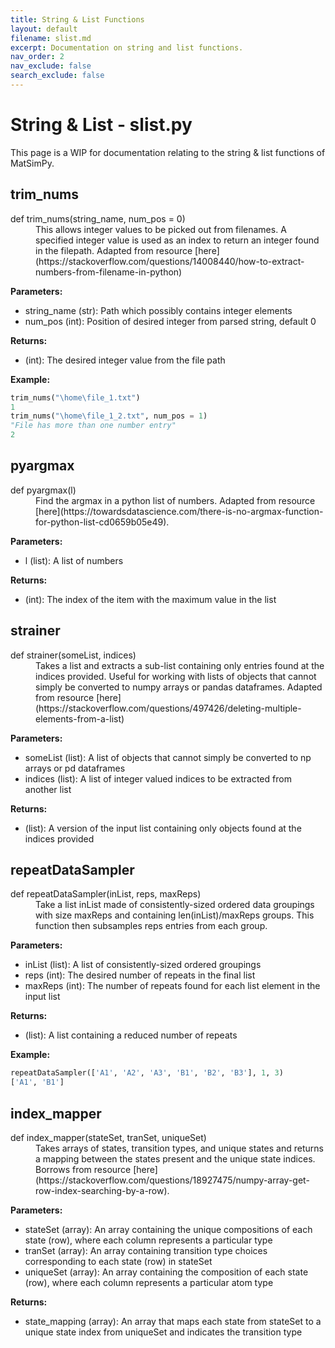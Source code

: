 ```yaml
---
title: String & List Functions
layout: default
filename: slist.md
excerpt: Documentation on string and list functions.
nav_order: 2
nav_exclude: false
search_exclude: false
---
```


# String & List - slist.py

This page is a WIP for documentation relating to the string & list functions of MatSimPy.

## trim_nums
<dl>
<dt>def trim_nums(string_name, num_pos = 0)</dt>
<dd> 
This allows integer values to be picked out from filenames.  A specified integer value is used as an index to return an integer found in the filepath.  Adapted from resource [here](https://stackoverflow.com/questions/14008440/how-to-extract-numbers-from-filename-in-python)
</dd>
</dl>

  **Parameters:**
  * string_name (str): Path which possibly contains integer elements
  * num_pos (int): Position of desired integer from parsed string, default 0
  
  **Returns:**
  * (int): The desired integer value from the file path
 
  **Example:**
  ```python
  trim_nums("\home\file_1.txt")
  1
  trim_nums("\home\file_1_2.txt", num_pos = 1)
  "File has more than one number entry"
  2
  ```

## pyargmax
<dl>
<dt>def pyargmax(l)</dt>
<dd> 
Find the argmax in a python list of numbers.  Adapted from resource [here](https://towardsdatascience.com/there-is-no-argmax-function-for-python-list-cd0659b05e49).
</dd>
</dl>

  **Parameters:**
  * l (list): A list of numbers
  
  **Returns:**
  *  (int): The index of the item with the maximum value in the list

## strainer
<dl>
<dt>def strainer(someList, indices)</dt>
<dd> 
Takes a list and extracts a sub-list containing only entries found at the indices provided.  Useful for working with lists of objects that cannot simply be converted to numpy arrays or pandas dataframes.  Adapted from resource [here](https://stackoverflow.com/questions/497426/deleting-multiple-elements-from-a-list)
</dd>
</dl>

  **Parameters:**
  * someList (list): A list of objects that cannot simply be converted to np arrays or pd dataframes
  * indices (list): A list of integer valued indices to be extracted from another list
  
  **Returns:**
  *  (list): A version of the input list containing only objects found at the indices provided

## repeatDataSampler
<dl>
<dt>def repeatDataSampler(inList, reps, maxReps)</dt>
<dd> 
Take a list inList made of consistently-sized ordered data groupings with size maxReps and containing len(inList)/maxReps groups. This function then subsamples reps entries from each group.
</dd>
</dl>

  **Parameters:**
  * inList (list): A list of consistently-sized ordered groupings
  * reps (int): The desired number of repeats in the final list
  * maxReps (int): The number of repeats found for each list element in the input list
  
  **Returns:**
  * (list): A list containing a reduced number of repeats

  **Example:**
  ```python
  repeatDataSampler(['A1', 'A2', 'A3', 'B1', 'B2', 'B3'], 1, 3)
  ['A1', 'B1']
  ```

## index_mapper
<dl>
<dt>def index_mapper(stateSet, tranSet, uniqueSet)</dt>
<dd> 
Takes arrays of states, transition types, and unique states and returns a mapping between the states present and the unique state indices. Borrows from resource [here](https://stackoverflow.com/questions/18927475/numpy-array-get-row-index-searching-by-a-row).
</dd>
</dl>

  **Parameters:**
  * stateSet (array): An array containing the unique compositions of each state (row), where each column represents a particular type
  * tranSet (array): An array containing transition type choices corresponding to each state (row) in stateSet
  * uniqueSet (array): An array containing the composition of each state (row), where each column represents a particular atom type
  
  **Returns:**
  * state_mapping (array): An array that maps each state from stateSet to a unique state index from uniqueSet and indicates the transition type
